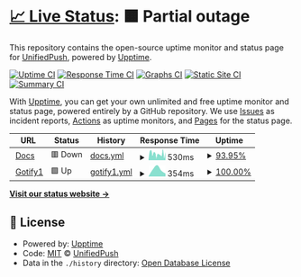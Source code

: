 # [📈 Live Status](https://UnifiedPush.github.io/service-status): <!--live status--> **🟧 Partial outage**

This repository contains the open-source uptime monitor and status page for [UnifiedPush](https://unifiedpush.org), powered by [Upptime](https://github.com/upptime/upptime).

[![Uptime CI](https://github.com/UnifiedPush/service-status/workflows/Uptime%20CI/badge.svg)](https://github.com/UnifiedPush/service-status/actions?query=workflow%3A%22Uptime+CI%22)
[![Response Time CI](https://github.com/UnifiedPush/service-status/workflows/Response%20Time%20CI/badge.svg)](https://github.com/UnifiedPush/service-status/actions?query=workflow%3A%22Response+Time+CI%22)
[![Graphs CI](https://github.com/UnifiedPush/service-status/workflows/Graphs%20CI/badge.svg)](https://github.com/UnifiedPush/service-status/actions?query=workflow%3A%22Graphs+CI%22)
[![Static Site CI](https://github.com/UnifiedPush/service-status/workflows/Static%20Site%20CI/badge.svg)](https://github.com/UnifiedPush/service-status/actions?query=workflow%3A%22Static+Site+CI%22)
[![Summary CI](https://github.com/UnifiedPush/service-status/workflows/Summary%20CI/badge.svg)](https://github.com/UnifiedPush/service-status/actions?query=workflow%3A%22Summary+CI%22)

With [Upptime](https://upptime.js.org), you can get your own unlimited and free uptime monitor and status page, powered entirely by a GitHub repository. We use [Issues](https://github.com/UnifiedPush/service-status/issues) as incident reports, [Actions](https://github.com/UnifiedPush/service-status/actions) as uptime monitors, and [Pages](https://UnifiedPush.github.io/service-status) for the status page.

<!--start: status pages-->
<!-- This summary is generated by Upptime (https://github.com/upptime/upptime) -->
<!-- Do not edit this manually, your changes will be overwritten -->
<!-- prettier-ignore -->
| URL | Status | History | Response Time | Uptime |
| --- | ------ | ------- | ------------- | ------ |
| <img alt="" src="https://favicons.githubusercontent.com/unifiedpush.org" height="13"> [Docs](https://unifiedpush.org) | 🟥 Down | [docs.yml](https://github.com/UnifiedPush/service-status/commits/HEAD/history/docs.yml) | <details><summary><img alt="Response time graph" src="./graphs/docs/response-time-week.png" height="20"> 530ms</summary><br><a href="https://UnifiedPush.github.io/service-status/history/docs"><img alt="Response time 530" src="https://img.shields.io/endpoint?url=https%3A%2F%2Fraw.githubusercontent.com%2FUnifiedPush%2Fservice-status%2FHEAD%2Fapi%2Fdocs%2Fresponse-time.json"></a><br><a href="https://UnifiedPush.github.io/service-status/history/docs"><img alt="24-hour response time 534" src="https://img.shields.io/endpoint?url=https%3A%2F%2Fraw.githubusercontent.com%2FUnifiedPush%2Fservice-status%2FHEAD%2Fapi%2Fdocs%2Fresponse-time-day.json"></a><br><a href="https://UnifiedPush.github.io/service-status/history/docs"><img alt="7-day response time 530" src="https://img.shields.io/endpoint?url=https%3A%2F%2Fraw.githubusercontent.com%2FUnifiedPush%2Fservice-status%2FHEAD%2Fapi%2Fdocs%2Fresponse-time-week.json"></a><br><a href="https://UnifiedPush.github.io/service-status/history/docs"><img alt="30-day response time 530" src="https://img.shields.io/endpoint?url=https%3A%2F%2Fraw.githubusercontent.com%2FUnifiedPush%2Fservice-status%2FHEAD%2Fapi%2Fdocs%2Fresponse-time-month.json"></a><br><a href="https://UnifiedPush.github.io/service-status/history/docs"><img alt="1-year response time 530" src="https://img.shields.io/endpoint?url=https%3A%2F%2Fraw.githubusercontent.com%2FUnifiedPush%2Fservice-status%2FHEAD%2Fapi%2Fdocs%2Fresponse-time-year.json"></a></details> | <details><summary><a href="https://UnifiedPush.github.io/service-status/history/docs">93.95%</a></summary><a href="https://UnifiedPush.github.io/service-status/history/docs"><img alt="All-time uptime 93.95%" src="https://img.shields.io/endpoint?url=https%3A%2F%2Fraw.githubusercontent.com%2FUnifiedPush%2Fservice-status%2FHEAD%2Fapi%2Fdocs%2Fuptime.json"></a><br><a href="https://UnifiedPush.github.io/service-status/history/docs"><img alt="24-hour uptime 89.09%" src="https://img.shields.io/endpoint?url=https%3A%2F%2Fraw.githubusercontent.com%2FUnifiedPush%2Fservice-status%2FHEAD%2Fapi%2Fdocs%2Fuptime-day.json"></a><br><a href="https://UnifiedPush.github.io/service-status/history/docs"><img alt="7-day uptime 93.95%" src="https://img.shields.io/endpoint?url=https%3A%2F%2Fraw.githubusercontent.com%2FUnifiedPush%2Fservice-status%2FHEAD%2Fapi%2Fdocs%2Fuptime-week.json"></a><br><a href="https://UnifiedPush.github.io/service-status/history/docs"><img alt="30-day uptime 93.95%" src="https://img.shields.io/endpoint?url=https%3A%2F%2Fraw.githubusercontent.com%2FUnifiedPush%2Fservice-status%2FHEAD%2Fapi%2Fdocs%2Fuptime-month.json"></a><br><a href="https://UnifiedPush.github.io/service-status/history/docs"><img alt="1-year uptime 93.95%" src="https://img.shields.io/endpoint?url=https%3A%2F%2Fraw.githubusercontent.com%2FUnifiedPush%2Fservice-status%2FHEAD%2Fapi%2Fdocs%2Fuptime-year.json"></a></details>
| <img alt="" src="https://favicons.githubusercontent.com/gotify1.unifiedpush.org" height="13"> [Gotify1](https://gotify1.unifiedpush.org/health) | 🟩 Up | [gotify1.yml](https://github.com/UnifiedPush/service-status/commits/HEAD/history/gotify1.yml) | <details><summary><img alt="Response time graph" src="./graphs/gotify1/response-time-week.png" height="20"> 354ms</summary><br><a href="https://UnifiedPush.github.io/service-status/history/gotify1"><img alt="Response time 354" src="https://img.shields.io/endpoint?url=https%3A%2F%2Fraw.githubusercontent.com%2FUnifiedPush%2Fservice-status%2FHEAD%2Fapi%2Fgotify1%2Fresponse-time.json"></a><br><a href="https://UnifiedPush.github.io/service-status/history/gotify1"><img alt="24-hour response time 148" src="https://img.shields.io/endpoint?url=https%3A%2F%2Fraw.githubusercontent.com%2FUnifiedPush%2Fservice-status%2FHEAD%2Fapi%2Fgotify1%2Fresponse-time-day.json"></a><br><a href="https://UnifiedPush.github.io/service-status/history/gotify1"><img alt="7-day response time 354" src="https://img.shields.io/endpoint?url=https%3A%2F%2Fraw.githubusercontent.com%2FUnifiedPush%2Fservice-status%2FHEAD%2Fapi%2Fgotify1%2Fresponse-time-week.json"></a><br><a href="https://UnifiedPush.github.io/service-status/history/gotify1"><img alt="30-day response time 354" src="https://img.shields.io/endpoint?url=https%3A%2F%2Fraw.githubusercontent.com%2FUnifiedPush%2Fservice-status%2FHEAD%2Fapi%2Fgotify1%2Fresponse-time-month.json"></a><br><a href="https://UnifiedPush.github.io/service-status/history/gotify1"><img alt="1-year response time 354" src="https://img.shields.io/endpoint?url=https%3A%2F%2Fraw.githubusercontent.com%2FUnifiedPush%2Fservice-status%2FHEAD%2Fapi%2Fgotify1%2Fresponse-time-year.json"></a></details> | <details><summary><a href="https://UnifiedPush.github.io/service-status/history/gotify1">100.00%</a></summary><a href="https://UnifiedPush.github.io/service-status/history/gotify1"><img alt="All-time uptime 100.00%" src="https://img.shields.io/endpoint?url=https%3A%2F%2Fraw.githubusercontent.com%2FUnifiedPush%2Fservice-status%2FHEAD%2Fapi%2Fgotify1%2Fuptime.json"></a><br><a href="https://UnifiedPush.github.io/service-status/history/gotify1"><img alt="24-hour uptime 100.00%" src="https://img.shields.io/endpoint?url=https%3A%2F%2Fraw.githubusercontent.com%2FUnifiedPush%2Fservice-status%2FHEAD%2Fapi%2Fgotify1%2Fuptime-day.json"></a><br><a href="https://UnifiedPush.github.io/service-status/history/gotify1"><img alt="7-day uptime 100.00%" src="https://img.shields.io/endpoint?url=https%3A%2F%2Fraw.githubusercontent.com%2FUnifiedPush%2Fservice-status%2FHEAD%2Fapi%2Fgotify1%2Fuptime-week.json"></a><br><a href="https://UnifiedPush.github.io/service-status/history/gotify1"><img alt="30-day uptime 100.00%" src="https://img.shields.io/endpoint?url=https%3A%2F%2Fraw.githubusercontent.com%2FUnifiedPush%2Fservice-status%2FHEAD%2Fapi%2Fgotify1%2Fuptime-month.json"></a><br><a href="https://UnifiedPush.github.io/service-status/history/gotify1"><img alt="1-year uptime 100.00%" src="https://img.shields.io/endpoint?url=https%3A%2F%2Fraw.githubusercontent.com%2FUnifiedPush%2Fservice-status%2FHEAD%2Fapi%2Fgotify1%2Fuptime-year.json"></a></details>

<!--end: status pages-->

[**Visit our status website →**](https://UnifiedPush.github.io/service-status)

## 📄 License

- Powered by: [Upptime](https://github.com/upptime/upptime)
- Code: [MIT](./LICENSE) © [UnifiedPush](https://unifiedpush.org)
- Data in the `./history` directory: [Open Database License](https://opendatacommons.org/licenses/odbl/1-0/)
